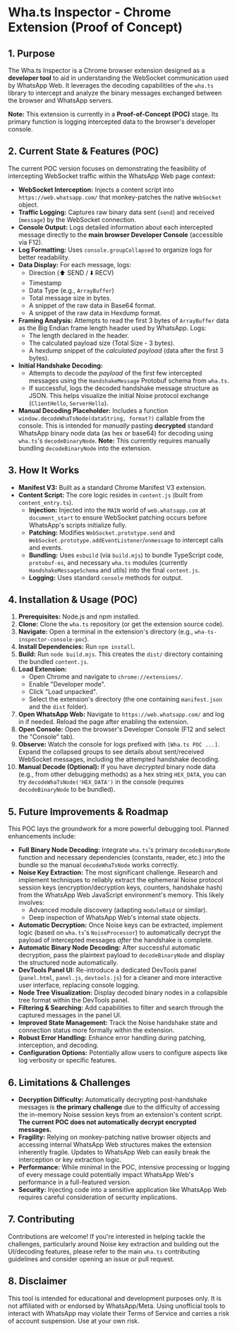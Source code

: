 # Wha.ts Inspector - Chrome Extension (Proof of Concept)

## 1. Purpose

The Wha.ts Inspector is a Chrome browser extension designed as a **developer tool** to aid in understanding the WebSocket communication used by WhatsApp Web. It leverages the decoding capabilities of the `wha.ts` library to intercept and analyze the binary messages exchanged between the browser and WhatsApp servers.

**Note:** This extension is currently in a **Proof-of-Concept (POC)** stage. Its primary function is logging intercepted data to the browser's developer console.

## 2. Current State & Features (POC)

The current POC version focuses on demonstrating the feasibility of intercepting WebSocket traffic within the WhatsApp Web page context:

- **WebSocket Interception:** Injects a content script into `https://web.whatsapp.com/` that monkey-patches the native `WebSocket` object.
- **Traffic Logging:** Captures raw binary data sent (`send`) and received (`message`) by the WebSocket connection.
- **Console Output:** Logs detailed information about each intercepted message directly to the **main browser Developer Console** (accessible via F12).
- **Log Formatting:** Uses `console.groupCollapsed` to organize logs for better readability.
- **Data Display:** For each message, logs:
  - Direction (⬆️ SEND / ⬇️ RECV)
  - Timestamp
  - Data Type (e.g., `ArrayBuffer`)
  - Total message size in bytes.
  - A snippet of the raw data in Base64 format.
  - A snippet of the raw data in Hexdump format.
- **Framing Analysis:** Attempts to read the first 3 bytes of `ArrayBuffer` data as the Big Endian frame length header used by WhatsApp. Logs:
  - The length declared in the header.
  - The calculated payload size (Total Size - 3 bytes).
  - A hexdump snippet of the _calculated payload_ (data after the first 3 bytes).
- **Initial Handshake Decoding:**
  - Attempts to decode the _payload_ of the first few intercepted messages using the `HandshakeMessage` Protobuf schema from `wha.ts`.
  - If successful, logs the decoded handshake message structure as JSON. This helps visualize the initial Noise protocol exchange (`ClientHello`, `ServerHello`).
- **Manual Decoding Placeholder:** Includes a function `window.decodeWhaTsNode(dataString, format?)` callable from the console. This is intended for _manually_ pasting **decrypted** standard WhatsApp binary node data (as hex or base64) for decoding using `wha.ts`'s `decodeBinaryNode`. **Note:** This currently requires manually bundling `decodeBinaryNode` into the extension.

## 3. How It Works

- **Manifest V3:** Built as a standard Chrome Manifest V3 extension.
- **Content Script:** The core logic resides in `content.js` (built from `content_entry.ts`).
  - **Injection:** Injected into the `MAIN` world of `web.whatsapp.com` at `document_start` to ensure WebSocket patching occurs before WhatsApp's scripts initialize fully.
  - **Patching:** Modifies `WebSocket.prototype.send` and `WebSocket.prototype.addEventListener`/`onmessage` to intercept calls and events.
  - **Bundling:** Uses `esbuild` (via `build.mjs`) to bundle TypeScript code, `protobuf-es`, and necessary `wha.ts` modules (currently `HandshakeMessageSchema` and utils) into the final `content.js`.
  - **Logging:** Uses standard `console` methods for output.

## 4. Installation & Usage (POC)

1.  **Prerequisites:** Node.js and npm installed.
2.  **Clone:** Clone the `wha.ts` repository (or get the extension source code).
3.  **Navigate:** Open a terminal in the extension's directory (e.g., `wha-ts-inspector-console-poc`).
4.  **Install Dependencies:** Run `npm install`.
5.  **Build:** Run `node build.mjs`. This creates the `dist/` directory containing the bundled `content.js`.
6.  **Load Extension:**
    - Open Chrome and navigate to `chrome://extensions/`.
    - Enable "Developer mode".
    - Click "Load unpacked".
    - Select the extension's directory (the one containing `manifest.json` and the `dist` folder).
7.  **Open WhatsApp Web:** Navigate to `https://web.whatsapp.com/` and log in if needed. Reload the page after enabling the extension.
8.  **Open Console:** Open the browser's Developer Console (F12 and select the "Console" tab).
9.  **Observe:** Watch the console for logs prefixed with `[Wha.ts POC ...]`. Expand the collapsed groups to see details about sent/received WebSocket messages, including the attempted handshake decoding.
10. **Manual Decode (Optional):** If you have _decrypted_ binary node data (e.g., from other debugging methods) as a hex string `HEX_DATA`, you can try `decodeWhaTsNode('HEX_DATA')` in the console (requires `decodeBinaryNode` to be bundled).

## 5. Future Improvements & Roadmap

This POC lays the groundwork for a more powerful debugging tool. Planned enhancements include:

- **Full Binary Node Decoding:** Integrate `wha.ts`'s primary `decodeBinaryNode` function and necessary dependencies (constants, reader, etc.) into the bundle so the manual `decodeWhaTsNode` works correctly.
- **Noise Key Extraction:** The most significant challenge. Research and implement techniques to reliably extract the ephemeral Noise protocol session keys (encryption/decryption keys, counters, handshake hash) from the WhatsApp Web JavaScript environment's memory. This likely involves:
  - Advanced module discovery (adapting `moduleRaid` or similar).
  - Deep inspection of WhatsApp Web's internal state objects.
- **Automatic Decryption:** Once Noise keys can be extracted, implement logic (based on `wha.ts`'s `NoiseProcessor`) to automatically decrypt the payload of intercepted messages _after_ the handshake is complete.
- **Automatic Binary Node Decoding:** After successful automatic decryption, pass the plaintext payload to `decodeBinaryNode` and display the structured node automatically.
- **DevTools Panel UI:** Re-introduce a dedicated DevTools panel (`panel.html`, `panel.js`, `devtools.js`) for a cleaner and more interactive user interface, replacing console logging.
- **Node Tree Visualization:** Display decoded binary nodes in a collapsible tree format within the DevTools panel.
- **Filtering & Searching:** Add capabilities to filter and search through the captured messages in the panel UI.
- **Improved State Management:** Track the Noise handshake state and connection status more formally within the extension.
- **Robust Error Handling:** Enhance error handling during patching, interception, and decoding.
- **Configuration Options:** Potentially allow users to configure aspects like log verbosity or specific features.

## 6. Limitations & Challenges

- **Decryption Difficulty:** Automatically decrypting post-handshake messages is **the primary challenge** due to the difficulty of accessing the in-memory Noise session keys from an extension's content script. **The current POC does not automatically decrypt encrypted messages.**
- **Fragility:** Relying on monkey-patching native browser objects and accessing internal WhatsApp Web structures makes the extension inherently fragile. Updates to WhatsApp Web can easily break the interception or key extraction logic.
- **Performance:** While minimal in the POC, intensive processing or logging of every message could potentially impact WhatsApp Web's performance in a full-featured version.
- **Security:** Injecting code into a sensitive application like WhatsApp Web requires careful consideration of security implications.

## 7. Contributing

Contributions are welcome! If you're interested in helping tackle the challenges, particularly around Noise key extraction and building out the UI/decoding features, please refer to the main `wha.ts` contributing guidelines and consider opening an issue or pull request.

## 8. Disclaimer

This tool is intended for educational and development purposes only. It is not affiliated with or endorsed by WhatsApp/Meta. Using unofficial tools to interact with WhatsApp may violate their Terms of Service and carries a risk of account suspension. Use at your own risk.
